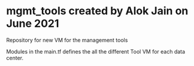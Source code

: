 # mgmt_tools created by Alok Jain on June 2021
Repository for new VM for the management tools

Modules in the main.tf defines the all the different Tool VM for each data center.

